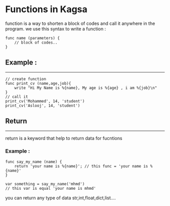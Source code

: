 # Functions in Kagsa
function is a way to shorten a block of codes and call it anywhere in the program.
we use this syntax to write a function :
```
func name (parameters) {
    // block of codes..
}
```
## Example :
***
```
// create function
func print_cv (name,age,job){
    write "Hi My Name is %{name}, My age is %{age} , i am %{job}\n"
}
// call it
print_cv('Mohammed', 14, 'student')
print_cv('Aslooj', 14, 'student')
```
## Return
***
return is a keyword that help to return data for fucntions
### Example :
```
func say_my_name (name) {
    return 'your name is %{name}'; // this func = 'your name is %{name}'
}

var something = say_my_name('mhmd')
// this var is equal 'your name is mhmd'
```
you can return any type of data str,int,float,dict,list....
